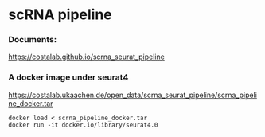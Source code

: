 # scRNA pipeline

### Documents:
https://costalab.github.io/scrna_seurat_pipeline

### A docker image under seurat4
https://costalab.ukaachen.de/open_data/scrna_seurat_pipeline/scrna_pipeline_docker.tar

```shell
docker load < scrna_pipeline_docker.tar
docker run -it docker.io/library/seurat4.0
```
